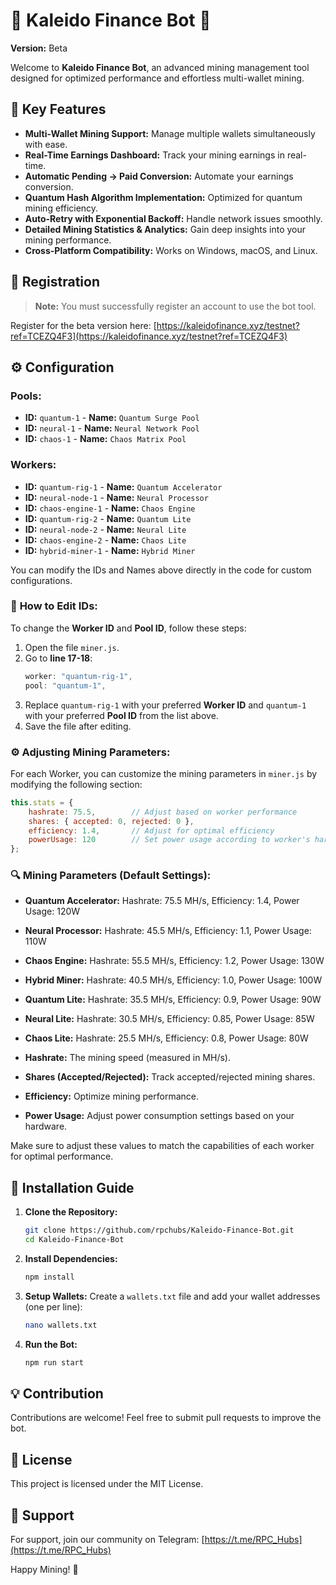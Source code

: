 # 📄 Kaleido Finance Bot 🤖

**Version:** Beta

Welcome to **Kaleido Finance Bot**, an advanced mining management tool designed for optimized performance and effortless multi-wallet mining. 

## 🚀 Key Features

- **Multi-Wallet Mining Support:** Manage multiple wallets simultaneously with ease.
- **Real-Time Earnings Dashboard:** Track your mining earnings in real-time.
- **Automatic Pending → Paid Conversion:** Automate your earnings conversion.
- **Quantum Hash Algorithm Implementation:** Optimized for quantum mining efficiency.
- **Auto-Retry with Exponential Backoff:** Handle network issues smoothly.
- **Detailed Mining Statistics & Analytics:** Gain deep insights into your mining performance.
- **Cross-Platform Compatibility:** Works on Windows, macOS, and Linux.

## 📝 Registration

> **Note:** You must successfully register an account to use the bot tool.

Register for the beta version here:
[https://kaleidofinance.xyz/testnet?ref=TCEZQ4F3](https://kaleidofinance.xyz/testnet?ref=TCEZQ4F3)

## ⚙️ Configuration

### **Pools:**
- **ID:** `quantum-1` - **Name:** `Quantum Surge Pool`
- **ID:** `neural-1` - **Name:** `Neural Network Pool`
- **ID:** `chaos-1` - **Name:** `Chaos Matrix Pool`

### **Workers:**
- **ID:** `quantum-rig-1` - **Name:** `Quantum Accelerator`
- **ID:** `neural-node-1` - **Name:** `Neural Processor`
- **ID:** `chaos-engine-1` - **Name:** `Chaos Engine`
- **ID:** `quantum-rig-2` - **Name:** `Quantum Lite`
- **ID:** `neural-node-2` - **Name:** `Neural Lite`
- **ID:** `chaos-engine-2` - **Name:** `Chaos Lite`
- **ID:** `hybrid-miner-1` - **Name:** `Hybrid Miner`

You can modify the IDs and Names above directly in the code for custom configurations.

### 🔧 **How to Edit IDs:**

To change the **Worker ID** and **Pool ID**, follow these steps:

1. Open the file `miner.js`.
2. Go to **line 17-18**:
   ```javascript
   worker: "quantum-rig-1",
   pool: "quantum-1",
   ```
3. Replace `quantum-rig-1` with your preferred **Worker ID** and `quantum-1` with your preferred **Pool ID** from the list above.
4. Save the file after editing.

### ⚙️ **Adjusting Mining Parameters:**

For each Worker, you can customize the mining parameters in `miner.js` by modifying the following section:
```javascript
this.stats = {
    hashrate: 75.5,        // Adjust based on worker performance
    shares: { accepted: 0, rejected: 0 },
    efficiency: 1.4,       // Adjust for optimal efficiency
    powerUsage: 120        // Set power usage according to worker's hardware
};
```

### 🔍 **Mining Parameters (Default Settings):**

- **Quantum Accelerator:** Hashrate: 75.5 MH/s, Efficiency: 1.4, Power Usage: 120W
- **Neural Processor:** Hashrate: 45.5 MH/s, Efficiency: 1.1, Power Usage: 110W
- **Chaos Engine:** Hashrate: 55.5 MH/s, Efficiency: 1.2, Power Usage: 130W
- **Hybrid Miner:** Hashrate: 40.5 MH/s, Efficiency: 1.0, Power Usage: 100W
- **Quantum Lite:** Hashrate: 35.5 MH/s, Efficiency: 0.9, Power Usage: 90W
- **Neural Lite:** Hashrate: 30.5 MH/s, Efficiency: 0.85, Power Usage: 85W
- **Chaos Lite:** Hashrate: 25.5 MH/s, Efficiency: 0.8, Power Usage: 80W

- **Hashrate:** The mining speed (measured in MH/s).
- **Shares (Accepted/Rejected):** Track accepted/rejected mining shares.
- **Efficiency:** Optimize mining performance.
- **Power Usage:** Adjust power consumption settings based on your hardware.

Make sure to adjust these values to match the capabilities of each worker for optimal performance.

## 🚀 Installation Guide

1. **Clone the Repository:**
   ```bash
   git clone https://github.com/rpchubs/Kaleido-Finance-Bot.git
   cd Kaleido-Finance-Bot
   ```

2. **Install Dependencies:**
   ```bash
   npm install
   ```

3. **Setup Wallets:**
   Create a `wallets.txt` file and add your wallet addresses (one per line):
   ```bash
   nano wallets.txt
   ```

4. **Run the Bot:**
   ```bash
   npm run start
   ```

## 💡 Contribution

Contributions are welcome! Feel free to submit pull requests to improve the bot.

## 🔐 License

This project is licensed under the MIT License.

## 📢 Support

For support, join our community on Telegram:
[https://t.me/RPC_Hubs](https://t.me/RPC_Hubs)

Happy Mining! 🚀

